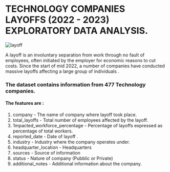 # **TECHNOLOGY COMPANIES LAYOFFS (2022 - 2023) EXPLORATORY DATA ANALYSIS.**

![layoff](https://www.genengnews.com/wp-content/uploads/2018/10/July15_2013_33196045_JobCutScissors_15jobcuttingcompanies_II1120923819.jpg)


A layoff is an involuntary separation from work through no fault of employees, often initiated by the employer for economic reasons to cut costs. 
Since the start of mid 2022, a number of companies have conducted massive layoffs affecting a large group of individuals .
### The dataset contains information from 477 Technology companies. 
#### The features are :
1. company - The name of company where layoff took place.
2. total_layoffs - Total number of employees affected by the layoff.
3. 1mpacted_workforce_percentage - Percentage of layoffs expressed as percentage of total workers.
4. reported_date - Date of layoff .
5. industry - Industry where the company operates under.
6. headquarter_location - Headquarters
7. sources - Source of information
8. status - Nature of company (Pubblic or Private)
9. additional_notes - Additional information about the company.
